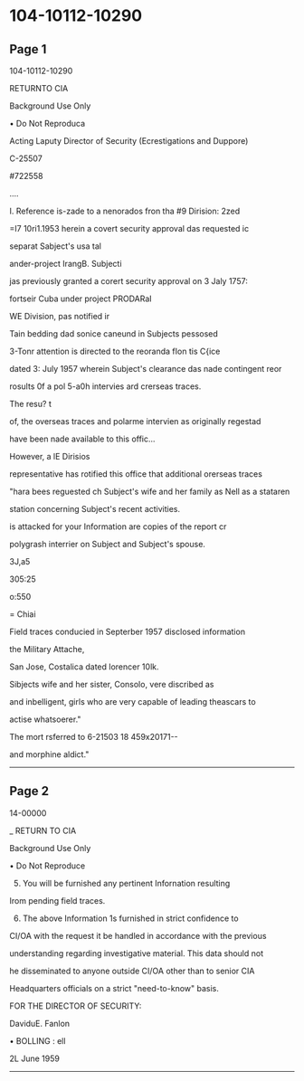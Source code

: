 # 104-10112-10290

## Page 1

104-10112-10290

RETURNTO CIA

Background Use Only

• Do Not Reproduca

Acting Laputy Director of Security (Ecrestigations and Duppore)

C-25507

#722558

....

I. Reference is-zade to a nenorados fron tha #9 Dirision: 2zed

=I7 10ri1.1953 herein a covert security approval das requested ic

separat Sabject's usa tal

ander-project IrangB. Subjecti

jas previously granted a corert security approval on 3 Jaly 1757:

fortseir Cuba under project PRODARaI

WE Division, pas notified ir

Tain bedding dad sonice caneund in Subjects pessosed

3-Tonr attention is directed to the reoranda fIon tis C{ice

dated 3: July 1957 wherein Subject's clearance das nade contingent reor

rosults 0f a pol 5-a0h intervies ard crerseas traces.

The resu? t

of, the overseas traces and polarme intervien as originally regestad

have been nade available to this offic...

However, a lE Dirisios

representative has rotified this office that additional orerseas traces

"hara bees reguested ch Subject's wife and her family as Nell as a stataren

station concerning Subject's recent activities.

is attacked for your Information are copies of the report cr

polygrash interrier on Subject and Subject's spouse.

3J,a5

305:25

o:550

= Chiai

Field traces conducied in Septerber 1957 disclosed information

the Military Attache,

San Jose, Costalica dated lorencer 10lk.

Sibjects wife and her sister, Consolo, vere discribed as

and inbelligent, girls who are very capable of leading theascars to

actise whatsoerer."

The mort rsferred to 6-21503 18 459x20171--

and morphine aldict."

---

## Page 2

14-00000

_ RETURN TO CIA

Background Use Only

• Do Not Reproduce

5. You will be furnished any pertinent Infornation resulting

Irom pending field traces.

6. The above Information 1s furnished in strict confidence to

CI/OA with the request it be handled in accordance with the previous

understanding regarding investigative material. This data should not

he disseminated to anyone outside CI/OA other than to senior CIA

Headquarters officials on a strict "need-to-know" basis.

FOR THE DIRECTOR OF SECURITY:

DaviduE. Fanlon

• BOLLING : ell

2L June 1959

---

